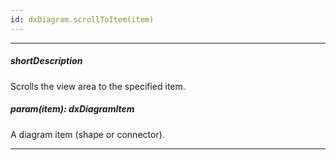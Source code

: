 ```yaml
---
id: dxDiagram.scrollToItem(item)
---
```

---
##### shortDescription
Scrolls the view area to the specified item.

##### param(item): dxDiagramItem
A diagram item (shape or connector).

---
